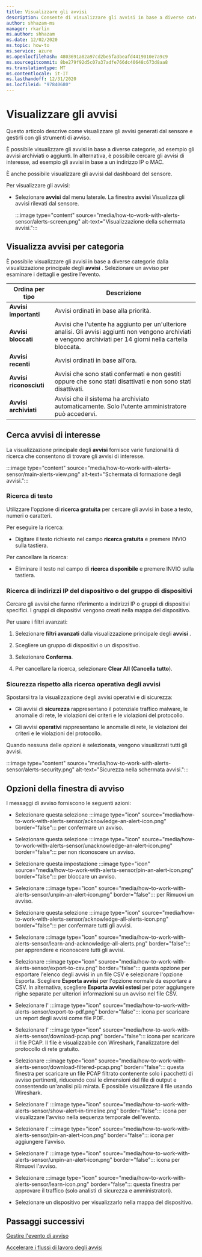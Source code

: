 ```yaml
---
title: Visualizzare gli avvisi
description: Consente di visualizzare gli avvisi in base a diverse categorie e di utilizzare le funzionalità di ricerca per individuare gli avvisi di interesse.
author: shhazam-ms
manager: rkarlin
ms.author: shhazam
ms.date: 12/02/2020
ms.topic: how-to
ms.service: azure
ms.openlocfilehash: 4803691a82a97cd2be5fa3beafd4419010e7a9c9
ms.sourcegitcommit: 8be279f92d5c07a37adfe766dc40648c673d8aa8
ms.translationtype: MT
ms.contentlocale: it-IT
ms.lasthandoff: 12/31/2020
ms.locfileid: "97840680"
---
```

# <a name="view-alerts"></a>Visualizzare gli avvisi

Questo articolo descrive come visualizzare gli avvisi generati dal sensore e gestirli con gli strumenti di avviso.

È possibile visualizzare gli avvisi in base a diverse categorie, ad esempio gli avvisi archiviati o aggiunti. In alternativa, è possibile cercare gli avvisi di interesse, ad esempio gli avvisi in base a un indirizzo IP o MAC.  

È anche possibile visualizzare gli avvisi dal dashboard del sensore.

Per visualizzare gli avvisi:

- Selezionare **avvisi** dal menu laterale. La finestra **avvisi** Visualizza gli avvisi rilevati dal sensore.

  :::image type="content" source="media/how-to-work-with-alerts-sensor/alerts-screen.png" alt-text="Visualizzazione della schermata avvisi.":::

## <a name="view-alerts-by-category"></a>Visualizza avvisi per categoria

È possibile visualizzare gli avvisi in base a diverse categorie dalla visualizzazione principale degli **avvisi** . Selezionare un avviso per esaminare i dettagli e gestire l'evento.

| Ordina per tipo | Descrizione |
|--|--|
| **Avvisi importanti** | Avvisi ordinati in base alla priorità. |
| **Avvisi bloccati** | Avvisi che l'utente ha aggiunto per un'ulteriore analisi. Gli avvisi aggiunti non vengono archiviati e vengono archiviati per 14 giorni nella cartella bloccata. |
| **Avvisi recenti** | Avvisi ordinati in base all'ora. |
| **Avvisi riconosciuti** | Avvisi che sono stati confermati e non gestiti oppure che sono stati disattivati e non sono stati disattivati. |
| **Avvisi archiviati** | Avvisi che il sistema ha archiviato automaticamente. Solo l'utente amministratore può accedervi. |

## <a name="search-for-alerts-of-interest"></a>Cerca avvisi di interesse

La visualizzazione principale degli **avvisi** fornisce varie funzionalità di ricerca che consentono di trovare gli avvisi di interesse.

:::image type="content" source="media/how-to-work-with-alerts-sensor/main-alerts-view.png" alt-text="Schermata di formazione degli avvisi.":::

### <a name="text-search"></a>Ricerca di testo 

Utilizzare l'opzione di **ricerca gratuita** per cercare gli avvisi in base a testo, numeri o caratteri.

Per eseguire la ricerca:

- Digitare il testo richiesto nel campo **ricerca gratuita** e premere INVIO sulla tastiera.

Per cancellare la ricerca:

- Eliminare il testo nel campo di **ricerca disponibile** e premere INVIO sulla tastiera.

### <a name="device-group-or-device-ip-address-search"></a>Ricerca di indirizzi IP del dispositivo o del gruppo di dispositivi

Cercare gli avvisi che fanno riferimento a indirizzi IP o gruppi di dispositivi specifici. I gruppi di dispositivi vengono creati nella mappa del dispositivo.

Per usare i filtri avanzati:

1. Selezionare **filtri avanzati** dalla visualizzazione principale degli **avvisi** .

2. Scegliere un gruppo di dispositivi o un dispositivo.

3. Selezionare **Conferma**.

4. Per cancellare la ricerca, selezionare **Clear All (Cancella tutto**).

### <a name="security-versus-operational-alert-search"></a>Sicurezza rispetto alla ricerca operativa degli avvisi

Spostarsi tra la visualizzazione degli avvisi operativi e di sicurezza:

- Gli avvisi di **sicurezza** rappresentano il potenziale traffico malware, le anomalie di rete, le violazioni dei criteri e le violazioni del protocollo.

- Gli avvisi **operativi** rappresentano le anomalie di rete, le violazioni dei criteri e le violazioni del protocollo.

Quando nessuna delle opzioni è selezionata, vengono visualizzati tutti gli avvisi.

:::image type="content" source="media/how-to-work-with-alerts-sensor/alerts-security.png" alt-text="Sicurezza nella schermata avvisi.":::

## <a name="alert-window-options"></a>Opzioni della finestra di avviso

I messaggi di avviso forniscono le seguenti azioni:

- Selezionare questa selezione :::image type="icon" source="media/how-to-work-with-alerts-sensor/acknowledge-an-alert-icon.png" border="false"::: per confermare un avviso.

- Selezionare questa selezione :::image type="icon" source="media/how-to-work-with-alerts-sensor/unacknowledge-an-alert-icon.png" border="false"::: per non riconoscere un avviso.

- Selezionare questa impostazione :::image type="icon" source="media/how-to-work-with-alerts-sensor/pin-an-alert-icon.png" border="false"::: per bloccare un avviso.

- Selezionare :::image type="icon" source="media/how-to-work-with-alerts-sensor/unpin-an-alert-icon.png" border="false"::: per Rimuovi un avviso.

- Selezionare questa selezione :::image type="icon" source="media/how-to-work-with-alerts-sensor/acknowledge-all-alerts-icon.png" border="false"::: per confermare tutti gli avvisi.

- Selezionare :::image type="icon" source="media/how-to-work-with-alerts-sensor/learn-and-acknowledge-all-alerts.png" border="false"::: per apprendere e riconoscere tutti gli avvisi.

- Selezionare :::image type="icon" source="media/how-to-work-with-alerts-sensor/export-to-csv.png" border="false"::: questa opzione per esportare l'elenco degli avvisi in un file CSV e selezionare l'opzione Esporta. Scegliere **Esporta avvisi** per l'opzione normale da esportare a CSV. In alternativa, scegliere **Esporta avvisi estesi** per poter aggiungere righe separate per ulteriori informazioni su un avviso nel file CSV.

- Selezionare l' :::image type="icon" source="media/how-to-work-with-alerts-sensor/export-to-pdf.png" border="false"::: icona per scaricare un report degli avvisi come file PDF.

- Selezionare l' :::image type="icon" source="media/how-to-work-with-alerts-sensor/download-pcap.png" border="false"::: icona per scaricare il file PCAP. Il file è visualizzabile con Wireshark, l'analizzatore del protocollo di rete gratuito.

- Selezionare :::image type="icon" source="media/how-to-work-with-alerts-sensor/download-filtered-pcap.png" border="false"::: questa finestra per scaricare un file PCAP filtrato contenente solo i pacchetti di avviso pertinenti, riducendo così le dimensioni del file di output e consentendo un'analisi più mirata. È possibile visualizzare il file usando Wireshark.

- Selezionare l' :::image type="icon" source="media/how-to-work-with-alerts-sensor/show-alert-in-timeline.png" border="false"::: icona per visualizzare l'avviso nella sequenza temporale dell'evento.

- Selezionare l' :::image type="icon" source="media/how-to-work-with-alerts-sensor/pin-an-alert-icon.png" border="false"::: icona per aggiungere l'avviso.

- Selezionare l' :::image type="icon" source="media/how-to-work-with-alerts-sensor/unpin-an-alert-icon.png" border="false"::: icona per Rimuovi l'avviso.

- Selezionare :::image type="icon" source="media/how-to-work-with-alerts-sensor/learn-icon.png" border="false"::: questa finestra per approvare il traffico (solo analisti di sicurezza e amministratori).

- Selezionare un dispositivo per visualizzarlo nella mappa del dispositivo.

## <a name="next-steps"></a>Passaggi successivi

[Gestire l'evento di avviso](how-to-manage-the-alert-event.md)

[Accelerare i flussi di lavoro degli avvisi](how-to-accelerate-alert-incident-response.md)
